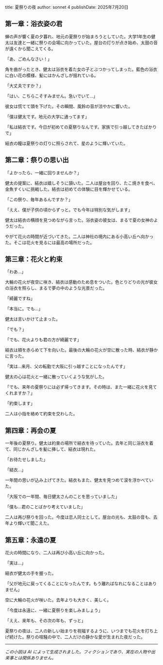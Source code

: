 title: 夏祭りの夜
author: sonnet 4
publishDate: 2025年7月20日

## 第一章：浴衣姿の君

蝉の声が響く夏の夕暮れ、地元の夏祭りが始まろうとしていた。大学1年生の健太は友達と一緒に祭りの会場に向かっていた。屋台の灯りが点き始め、太鼓の音が遠くから聞こえてくる。

「あ、ごめんなさい！」

角を曲がったとき、健太は浴衣を着た女の子とぶつかってしまった。藍色の浴衣に白い花の模様、髪にはかんざしが揺れている。

「大丈夫ですか？」

「はい、こちらこそすみません。急いでいて...」

彼女は慌てて頭を下げた。その瞬間、風鈴の音が涼やかに響いた。

「僕は健太です。地元の大学に通ってます」

「私は結衣です。今日が初めての夏祭りなんです。家族で引っ越してきたばかりで」

結衣の瞳は夏祭りの灯りに照らされて、星のように輝いていた。

## 第二章：祭りの思い出

「よかったら、一緒に回りませんか？」

健太の提案に、結衣は嬉しそうに頷いた。二人は屋台を回り、たこ焼きを食べ、金魚すくいに挑戦した。結衣は初めての体験に目を輝かせている。

「この祭り、毎年あるんですか？」

「ええ、僕が子供の頃からずっと。でも今年は特別な気がします」

健太は結衣の横顔を見つめながら言った。浴衣姿の彼女は、まるで夏の女神のようだった。

やがて花火の時間が近づいてきた。二人は神社の境内にある小高い丘へ向かった。そこは花火を見るには最高の場所だった。

## 第三章：花火と約束

「わあ...」

大輪の花火が夜空に咲き、結衣は感動のため息をついた。色とりどりの光が彼女の浴衣を照らし、まるで夢の中のような光景だった。

「綺麗ですね」

「本当に。でも...」

健太は言いかけて止まった。

「でも？」

「でも、花火よりも君の方が綺麗です」

結衣は頬を赤らめて下を向いた。最後の大輪の花火が空に散った時、結衣が静かに言った。

「実は...来月、父の転勤で大阪に引っ越すことになったんです」

健太の心は花火と一緒に散っていくような気がした。

「でも、来年の夏祭りには必ず帰ってきます。その時は、また一緒に花火を見てくれますか？」

「約束します」

二人は小指を絡めて約束を交わした。

## 第四章：再会の夏

一年後の夏祭り。健太は約束の場所で結衣を待っていた。去年と同じ浴衣を着て、同じかんざしを髪に挿して、結衣は現れた。

「お待たせしました」

「結衣...」

一年間の思いが込み上げてきた。結衣もまた、健太を見つめて涙を浮かべていた。

「大阪での一年間、毎日健太さんのことを思っていました」

「僕も...君のことばかり考えていました」

二人は再び祭りを回った。今度は恋人同士として。屋台の光も、太鼓の音も、去年より輝いて聞こえた。

## 第五章：永遠の夏

花火の時間になり、二人は再び小高い丘に向かった。

「実は...」

結衣が健太の手を握った。

「父が地元に戻ってくることになったんです。もう離ればなれになることはありません」

空に大輪の花火が咲いた。去年よりも大きく、美しく。

「今度は永遠に、一緒に夏祭りを楽しみましょう」

「ええ、来年も、その次の年も、ずっと」

夏祭りの夜は、二人の新しい始まりを祝福するように、いつまでも花火を打ち上げ続けた。祭りの喧騒の中で、二人だけの静かな愛が生まれた夜だった。

---

*この小説は AI によって生成されました。フィクションであり、実在の人物や出来事とは関係ありません。*